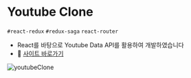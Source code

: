 # Youtube Clone

`#react-redux` `#redux-saga` `react-router`

- React를 바탕으로 Youtube Data API를 활용하여 개발하였습니다
- 🚀 [사이트 바로가기](https://woong-youtube-clone.netlify.app/)

![youtubeClone](https://user-images.githubusercontent.com/60641307/109407021-07b6c680-79c1-11eb-9637-5de3ad350340.gif)
